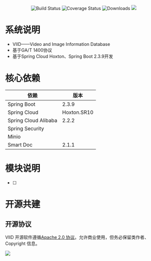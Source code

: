 <p align="center">
 <img src="https://img.shields.io/badge/VIID-1.0-inactive.svg" alt="Build Status">
 <img src="https://img.shields.io/badge/Spring%20Cloud-Hoxton.SR10-blue.svg" alt="Coverage Status">
 <img src="https://img.shields.io/badge/Spring%20Boot-2.3.9-blue.svg" alt="Downloads">
 <img src="https://img.shields.io/github/license/dev-heqian/viid"/>
</p>

# 系统说明

- VIID——Video and Image Information Database
- 基于GA/T 1400协议
- 基于Spring Cloud Hoxton、Spring Boot 2.3.9开发



# 核心依赖

| 依赖                 | 版本        |
| -------------------- | ----------- |
| Spring Boot          | 2.3.9       |
| Spring Cloud         | Hoxton.SR10 |
| Spring Cloud Alibaba | 2.2.2       |
| Spring Security      |             |
| Minio                |             |
| Smart Doc            | 2.1.1       |



# 模块说明



- [ ] 

# 开源共建

## 开源协议

VIID 开源软件遵循[Apache 2.0 协议](https://www.apache.org/licenses/LICENSE-2.0.html)。允许商业使用，但务必保留类作者、Copyright 信息。

![](https://gitee.com/pig4cloud/oss/raw/master/2020-10-9/1602229452602-image.png)
